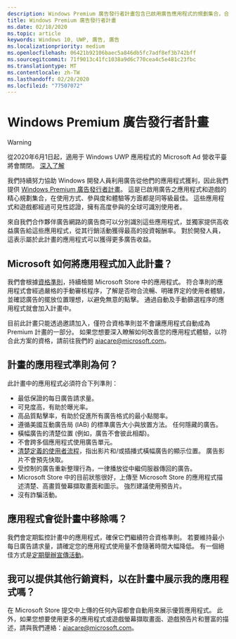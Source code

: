 ```yaml
---
description: Windows Premium 廣告發行者計畫包含已啟用廣告應用程式的規劃集合，合作夥伴廣告網路可以使用高收益廣告來鎖定特定對象。 此計畫中的應用程式在使用方式、參與度和體驗等方面都是同等級最佳。
title: Windows Premium 廣告發行者計畫
ms.date: 02/18/2020
ms.topic: article
keywords: Windows 10, UWP, 廣告, 廣告
ms.localizationpriority: medium
ms.openlocfilehash: 06421b92106baec5a846db5fc7adf8ef3b742bff
ms.sourcegitcommit: 71f9013c41fc1038a9d6c770cea4c5e481c23fbc
ms.translationtype: MT
ms.contentlocale: zh-TW
ms.lasthandoff: 02/20/2020
ms.locfileid: "77507072"
---
```

# <a name="windows-premium-ads-publishers-program"></a>Windows Premium 廣告發行者計畫

>[!WARNING]
> 從2020年6月1日起，適用于 Windows UWP 應用程式的 Microsoft Ad 營收平臺將會關閉。 [深入了解](https://social.msdn.microsoft.com/Forums/windowsapps/en-US/db8d44cb-1381-47f7-94d3-c6ded3fea36f/microsoft-ad-monetization-platform-shutting-down-june-1st?forum=aiamgr)

我們持續努力協助 Windows 開發人員利用廣告從他們的應用程式獲利，因此我們提供 [Windows Premium 廣告發行者計畫](https://www.windowspremiumapps.com)。 這是已啟用廣告之應用程式和遊戲的精心規劃集合，在使用方式、參與度和體驗等方面都是同等級最佳。 這些應用程式和遊戲都經過可見性認證，擁有高度參與的全球可識別使用者。

來自我們合作夥伴廣告網路的廣告商可以分別識別這些應用程式，並獨家提供高收益廣告給這些應用程式，從其行銷活動獲得最高的投資報酬率。 對於開發人員，這表示屬於此計畫的應用程式可以獲得更多廣告收益。

## <a name="how-does-microsoft-add-apps-to-this-program"></a>Microsoft 如何將應用程式加入此計畫？ 

我們會根據[資格準則](#what-are-the-criteria-for-apps-in-the-program)，持續檢閱 Microsoft Store 中的應用程式。 符合準則的應用程式會經過嚴格的手動審核程序，了解是否吻合流暢、明確界定的使用者體驗，並確認廣告的擺放位置理想，以避免無意的點擊。 通過自動及手動篩選程序的應用程式就會加入計畫中。

目前此計畫只能透過邀請加入，僅符合資格準則並不會讓應用程式自動成為 Premium 計畫的一部分。 如果您想要深入瞭解如何改善您的應用程式體驗，以符合此方案的資格，請前往我們的 aiacare@microsoft.com。

## <a name="what-are-the-criteria-for-apps-in-the-program"></a>計畫的應用程式準則為何？

此計畫中的應用程式必須符合下列準則：

* 最低保證的每日廣告請求量。 
* 可見度高，有助於曝光率。 
* 高品質點擊率，有助於促進所有廣告格式的最小點閱率。 
* 遵循美國互動廣告局 (IAB) 的標準廣告大小與放置方法。 任何隱藏的廣告。
* 橫幅廣告的清楚位置 (例如，廣告不會彼此相鄰)。
* 不會跨多個應用程式使用廣告單元。
* [清楚定義的使用者流程](https://blogs.windows.com/buildingapps/2017/08/31/best-practices-using-video-ads-windows-apps/)，指出影片和/或插播式橫幅廣告的顯示位置。 廣告影片不會預先快取。 
* 受控制的廣告重新整理行為，一律播放從中繼伺服器傳回的廣告。
* Microsoft Store 中的目前狀態很好，上傳至 Microsoft Store 的應用程式描述清楚、高畫質螢幕擷取畫面和圖示。 強烈建議使用預告片。
* 沒有詐騙活動。

## <a name="can-apps-get-removed-from-the-program"></a>應用程式會從計畫中移除嗎？

我們會定期監控計畫中的應用程式，確保它們繼續符合資格準則。 若要維持最小每日廣告請求量，請確定您的應用程式使用量不會隨著時間大幅降低。 有一個絕佳方式是[定期舉辦宣傳活動](https://developer.microsoft.com/store/promote-your-apps)。

## <a name="can-i-provide-additional-marketing-material-to-showcase-my-app-in-the-program"></a>我可以提供其他行銷資料，以在計畫中展示我的應用程式嗎？ 

在 Microsoft Store 提交中上傳的任何內容都會自動用來展示優質應用程式。 此外，如果您想要使用更多的應用程式或遊戲螢幕擷取畫面、遊戲預告片和豐富的描述，請與我們連絡：aiacare@microsoft.com。
